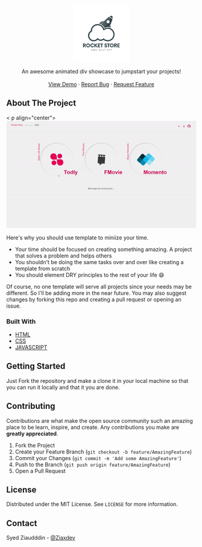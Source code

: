 <!-- PROJECT LOGO -->
<br />
<p align="center">
  <a href="#">
    <img src="https://raw.githubusercontent.com/ZiaCodes/rocket-store/master/img/logo-store.png" alt="Logo" width="150" height="150">
  </a>
  </p>

  <p align="center">
    An awesome animated div showcase to jumpstart your projects!
    <br />
    <br />
    <a href="https://rocket-store.netlify.app/">View Demo</a>
    ·
    <a href="#">Report Bug</a>
    ·
    <a href="#">Request Feature</a>
  </p>


<!-- ABOUT THE PROJECT -->
## About The Project
< p align="center"><a href="#"><img src="https://raw.githubusercontent.com/ZiaCodes/rocket-store/master/img/ezgif.com-gif-maker.gif"></a></p>

Here's why you should use template to miniize your time.
* Your time should be focused on creating something amazing. A project that solves a problem and helps others
* You shouldn't be doing the same tasks over and over like creating a template from scratch
* You should element DRY principles to the rest of your life :smile:

Of course, no one template will serve all projects since your needs may be different. So I'll be adding more in the near future. You may also suggest changes by forking this repo and creating a pull request or opening an issue. 


### Built With

* [HTML](https://en.wikipedia.org/wiki/HTML)
* [CSS](https://en.wikipedia.org/wiki/CSS)
* [JAVASCRIPT](https://en.wikipedia.org/wiki/JavaScript)



<!-- GETTING STARTED -->
## Getting Started

Just Fork the repository and make a clone it in your local machine so that you can run it locally and that it you are done.




## Contributing

Contributions are what make the open source community such an amazing place to be learn, inspire, and create. Any contributions you make are **greatly appreciated**.

1. Fork the Project
2. Create your Feature Branch (`git checkout -b feature/AmazingFeature`)
3. Commit your Changes (`git commit -m 'Add some AmazingFeature'`)
4. Push to the Branch (`git push origin feature/AmazingFeature`)
5. Open a Pull Request



<!-- LICENSE -->
## License

Distributed under the MIT License. See `LICENSE` for more information.



<!-- CONTACT -->
## Contact

Syed Ziaudddin - [@Ziaxdev](https://twitter.com/ziacodes)








